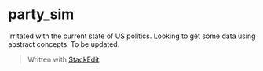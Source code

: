 # party_sim

Irritated with the current state of US politics. Looking to get some data using abstract concepts. To be updated.

> Written with [StackEdit](https://stackedit.io/).
